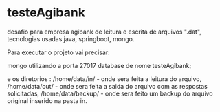 # testeAgibank
desafio para empresa agibank de leitura e escrita de arquivos ".dat", tecnologias usadas java, springboot, mongo.

Para executar o projeto vai precisar:

mongo utilizando a porta 27017 database de nome testeAgibank;

e os diretorios :
/home/data/in/ - onde sera feita a leitura do arquivo, 
/home/data/out/ - onde sera feita a saida do arquivo com as respostas solicitadas,
/home/data/backup/ - onde sera feito um backup do arquivo original inserido na pasta in.
